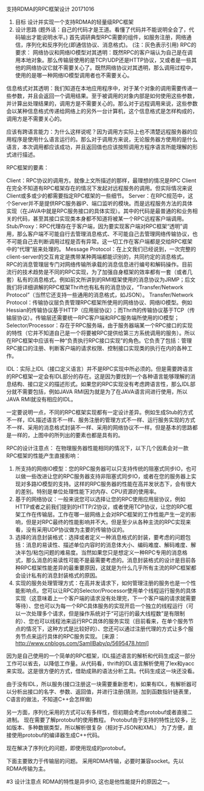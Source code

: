 支持RDMA的RPC框架设计
20171016
1. 目标
设计并实现一个支持RDMA的轻量级RPC框架
2. 设计思路
(题外话：自己的代码才是王道。看懂了代码并不能说明全会了，代码输出才能说明水平。)
首先调研典型RPC需要的组件，如服务注册，网络通信，序列化和反序列化(即通信协议、消息格式)。
(注：灰色表示引用)
RPC的要求：
网络协议和网络IO模型对其透明：既然RPC的客户端认为自己是在调用本地对象。那么传输层使用的是TCP/UDP还是HTTP协议，又或者是一些其他的网络协议它就不需要关心了。既然网络协议对其透明，那么调用过程中，使用的是哪一种网络IO模型调用者也不需要关心。

信息格式对其透明：我们知道在本地应用程序中，对于某个对象的调用需要传递一些参数，并且会返回一个调用结果。至于被调用的对象内部是如何使用这些参数，并计算出处理结果的，调用方是不需要关心的。那么对于远程调用来说，这些参数会以某种信息格式传递给网络上的另外一台计算机，这个信息格式是怎样构成的，调用方是不需要关心的。

应该有跨语言能力：为什么这样说呢？因为调用方实际上也不清楚远程服务器的应用程序是使用什么语言运行的。那么对于调用方来说，无论服务器方使用的是什么语言，本次调用都应该成功，并且返回值也应该按照调用方程序语言所能理解的形式进行描述。

RPC框架的要素：


Client：RPC协议的调用方。就像上文所描述的那样，最理想的情况是RPC Client在完全不知道有RPC框架存在的情况下发起对远程服务的调用。但实际情况来说Client或多或少的都需要指定RPC框架的一些细节。
Server：在RPC规范中，这个Server并不是提供RPC服务器IP、端口监听的模块。而是远程服务方法的具体实现（在JAVA中就是RPC服务接口的具体实现）。其中的代码是最普通的和业务相关的代码，甚至其接口实现类本身都不知道将被某一个RPC远程客户端调用。
Stub/Proxy：RPC代理存在于客户端，因为要实现客户端对RPC框架“透明”调用，那么客户端不可能自行去管理消息格式、不可能自己去管理网络传输协议，也不可能自己去判断调用过程是否有异常。这一切工作在客户端都是交给RPC框架中的“代理”层来处理的。
Message Protocol：在上文我们已经说到，一次完整的client-server的交互肯定是携带某种两端都能识别的，共同约定的消息格式。RPC的消息管理层专门对网络传输所承载的消息信息进行编号和解码操作。目前流行的技术趋势是不同的RPC实现，为了加强自身框架的效率都有一套（或者几套）私有的消息格式。例如前文所讲到的RMI框架使用的消息协议为JRMP；后文我们将详细讲解的RPC框架Thrift也有私有的消息协议，“Transfer/Network Protocol”（当然它还支持一些通用的消息格式，如JSON）。
Transfer/Network Protocol：传输协议层负责管理RPC框架所使用的网络协议、网络IO模型。例如Hessian的传输协议基于HTTP（应用层协议）；而Thrift的传输协议基于TCP（传输层协议）。传输层还需要统一RPC客户端和RPC服务端所使用的IO模型；Selector/Processor：存在于RPC服务端，由于服务器端某一个RPC接口的实现的特性（它并不知道自己是一个将要被RPC提供给第三方系统调用的服务）。所以在RPC框架中应该有一种“负责执行RPC接口实现”的角色。它负责了包括：管理RPC接口的注册、判断客户端的请求权限、控制接口实现类的执行在内的各种工作。

IDL：实际上IDL（接口定义语言）并不是RPC实现中所必须的。但是需要跨语言的RPC框架一定会有IDL部分的存在。这是因为要找到一个各种语言能够理解的消息结构、接口定义的描述形式。如果您的RPC实现没有考虑跨语言性，那么IDL部分就不需要包括，例如JAVA RMI因为就是为了在JAVA语言间进行使用，所以JAVA RMI就没有相应的IDL。

一定要说明一点，不同的RPC框架实现都有一定设计差异。例如生成Stub的方式不一样，IDL描述语言不一样、服务注册的管理方式不一样、运行服务实现的方式不一样、采用的消息格式封装不一样、采用的网络协议不一样。但是基本的思路都是一样的，上图中的所列出的要素也都是具有的。

RPC的设计注意点：
在物理服务器性能相同的情况下，以下几个因素会对一款RPC框架的性能产生直接影响：
1. 所支持的网络IO模型：您的RPC服务器可以只支持传统的阻塞式同步IO，也可以做一些改进让您的RPC服务器支持非阻塞式同步IO，或者在您的服务器上实现对多路IO模型的支持。这样的RPC服务器的性能在高并发状态下，会有很大的差别。特别是单位处理性能下对内存、CPU资源的使用率。
2. 基于的网络协议：一般来说您可以选择让您的RPC使用应用层协议，例如HTTP或者之前我们提到的HTTP/2协议，或者使用TCP协议，让您的RPC框架工作在传输层。工作在哪一层网络上会对RPC框架的工作性能产生一定的影响，但是对RPC最终的性能影响并不大。但是至少从各种主流的RPC实现来看，没有采用UDP协议做为主要的传输协议的。
3. 选择的消息封装格式：选择或者定义一种消息格式的封装，要考虑的问题包括：消息的易读性、描述单位内容时的消息体大小、编码难度、解码难度、解决半包/粘包问题的难易度。当然如果您只是想定义一种RPC专用的消息格式，那么消息的易读性可能不是最需要考虑的。消息封装格式的设计是目前各种RPC框架性能差异的最重要原因，这就是为什么几乎所有主流的RPC框架都会设计私有的消息封装格式的原因。
4. 实现的服务处理管理方式：在高并发请求下，如何管理注册的服务也是一个性能影响点。您可以让RPC的Selector/Processor使用单个线程运行服务的具体实现（这意味着上一个客户端的请求没有处理完，下一个客户端的请求就需要等待）、您也可以为每一个RPC具体服务的实现开启一个独立的线程运行（可以一次处理多个请求，但是操作系统对于“可运行的最大线程数”是有限制的）、您也可以线程池来运行RPC具体的服务实现（目前看来，在单个服务节点的情况下，这种方式是比较好的）、您还可以通过注册代理的方式让多个服务节点来运行具体的RPC服务实现。
[来源：http://www.cnblogs.com/SamllBaby/p/5695478.html]

因为是自己使用的一个简单的RPC框架，IDL描述语言的解析和代码生成这一部分工作可以省去，以降低工作量。从代码看，thrift的IDL语言解析使用了lex和yacc来实现。这是很方便的方式，借助成熟的语法分析工具。代码生成这一块还没看。

由于没有IDL，所以服务(接口注册这一块需要重新思考)，如果有IDL，有解析器可以分析出接口的名字、参数、返回值，并进行注册(猜测，加到函数指针链表里，C语言的做法，不知道C++会怎样做)

另一方面，序列化采用的方式可以有多样性，但初期会考虑protobuf或者直接二进制。
现在需要了解protobuf的使用教程。
Protobuf由于支持的特性比较多，比如版本、多种数据类型，所以解析很复杂（相对于JSON和XML）
为了方便，直接使用protobuf的编译器生成C++代码。

现在解决了序列化的问题，即使用现成的protobuf。

下面主要致力于传输层的问题。
采用RDMA传输，必要时兼容socket。先以RDMA传输为主。



#3 设计注意点
RDMA的特性是异步IO, 这也是他性能提升的原因之一。

